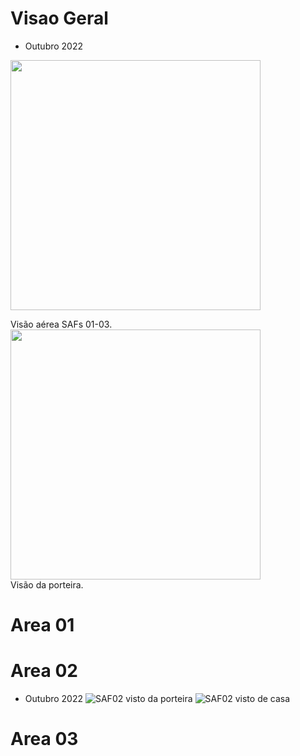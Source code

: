# Visao Geral

- Outubro 2022

<p float="left">
	<img src="figuras/geral/outubro22_01.png" width="400" /> <figcaption>Visão aérea SAFs 01-03.</figcaption>
	<img src="figuras/geral/outubro22_02.png" width="400" /> <figcaption>Visão da porteira.</figcaption>
</p>


# Area 01

# Area 02

- Outubro 2022
![SAF02 visto da porteira](figuras/geral/outubro22_02.png) ![SAF02 visto de casa](figuras/saf02/outubro22_03.png)

# Area 03
